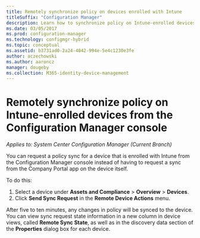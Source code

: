 ```yaml
---
title: Remotely synchronize policy on devices enrolled with Intune
titleSuffix: "Configuration Manager"
description: Learn how to synchronize policy on Intune-enrolled devices from the Configuration Manager console
ms.date: 03/05/2017
ms.prod: configuration-manager
ms.technology: configmgr-hybrid
ms.topic: conceptual
ms.assetid: b3731ad0-2a24-4042-994e-5e4c1230e3fe
author: aczechowski
ms.author: aaroncz
manager: dougeby
ms.collection: M365-identity-device-management
---
```

# Remotely synchronize policy on Intune-enrolled devices from the Configuration Manager console

*Applies to: System Center Configuration Manager (Current Branch)*


You can request a policy sync for a device that is enrolled with Intune from the Configuration Manager console instead of having to request a sync from the Company Portal app on the device itself. 

To do this:

1. Select a device under **Assets and Compliance** > **Overview** > **Devices**.
2. Click **Send Sync Request** in the **Remote Device Actions** menu.


After five to ten minutes, any changes in policy will be synced to the device. You can view sync request state information in a new column in device views, called **Remote Sync State**, as well as in the discovery data section of the **Properties** dialog box for each device.
